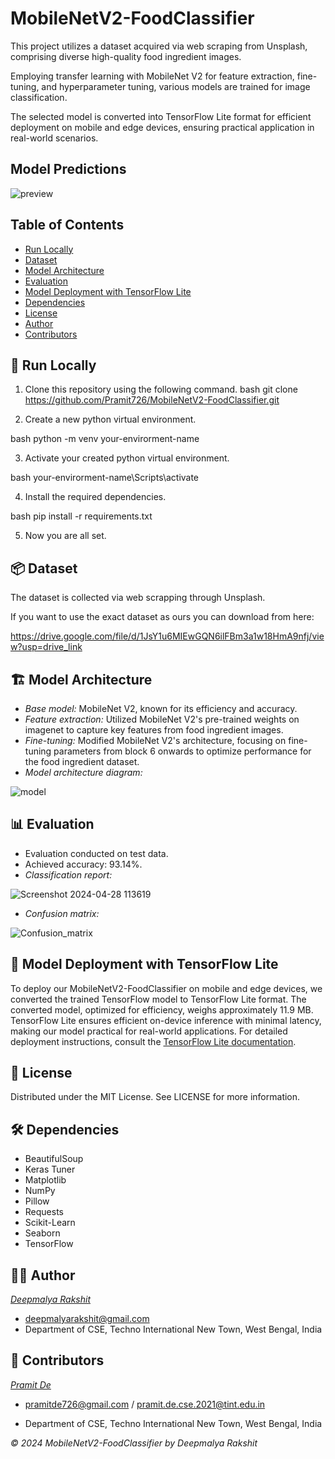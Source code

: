 # MobileNetV2-FoodClassifier

This project utilizes a dataset acquired via web scraping from Unsplash, comprising diverse high-quality food ingredient images.

Employing transfer learning with MobileNet V2 for feature extraction, fine-tuning, and hyperparameter tuning, various models are trained for image classification.

The selected model is converted into TensorFlow Lite format for efficient deployment on mobile and edge devices, ensuring practical application in real-world scenarios.


## Model Predictions
![preview](https://github.com/Pramit726/MobileNetV2-FoodClassifier/assets/149934842/3a2b773f-07d2-4033-93ee-03cc25cba8a5)

## Table of Contents

- [Run Locally](🏃-run-locally)
- [Dataset](#📦-dataset)
- [Model Architecture](#🏗-model-architecture)
- [Evaluation](#📊-evaluation)
- [Model Deployment with TensorFlow Lite](#📱-model-deployment-with-tensorflow-lite)
- [Dependencies](#🛠-dependencies)
- [License](#📄-license)
- [Author](#🧑‍💻-author)
- [Contributors](#🤝-contributors)



## 🏃 Run Locally

1. Clone this repository using the following command.
bash
  git clone https://github.com/Pramit726/MobileNetV2-FoodClassifier.git


2. Create a new python virtual environment.

bash
  python -m venv your-envirorment-name

3. Activate your created python virtual environment.

bash
  your-envirorment-name\Scripts\activate


4. Install the required dependencies.

bash
  pip install -r requirements.txt

5. Now you are all set.

    
## 📦 Dataset

The dataset is collected via web scrapping through Unsplash.

If you want to use the exact dataset as ours you can download from here:

https://drive.google.com/file/d/1JsY1u6MIEwGQN6ilFBm3a1w18HmA9nfj/view?usp=drive_link

## 🏗 Model Architecture

- *Base model:* MobileNet V2, known for its efficiency and accuracy.
- *Feature extraction:* Utilized MobileNet V2's pre-trained weights on imagenet to capture key features from food ingredient images.
- *Fine-tuning:* Modified MobileNet V2's architecture, focusing on fine-tuning parameters from block 6 onwards to optimize performance for the food ingredient dataset.
- *Model architecture diagram:*

![model](https://github.com/Pramit726/MobileNetV2-FoodClassifier/assets/149934842/bf79373b-9634-4d38-8ae6-427fb036955b)


## 📊 Evaluation

- Evaluation conducted on test data.
- Achieved accuracy: 93.14%.
- *Classification report:*
  
![Screenshot 2024-04-28 113619](https://github.com/Pramit726/MobileNetV2-FoodClassifier/assets/149934842/2d89db7c-42c2-450f-bea4-5c23ed6cca18)


- *Confusion matrix:*

![Confusion_matrix](https://github.com/Pramit726/MobileNetV2-FoodClassifier/assets/149934842/d26da6db-5947-404f-8c17-28f5a6958f79)

## 📱 Model Deployment with TensorFlow Lite

To deploy our MobileNetV2-FoodClassifier on mobile and edge devices, we converted the trained TensorFlow model to TensorFlow Lite format. The converted model, optimized for efficiency, weighs approximately 11.9 MB. TensorFlow Lite ensures efficient on-device inference with minimal latency, making our model practical for real-world applications. For detailed deployment instructions, consult the [TensorFlow Lite documentation](https://www.tensorflow.org/lite/guide).


## 📄 License
Distributed under the MIT License. See LICENSE for more information.

## 🛠 Dependencies

- BeautifulSoup
- Keras Tuner
- Matplotlib
- NumPy
- Pillow
- Requests
- Scikit-Learn
- Seaborn
- TensorFlow

## 🧑‍💻 Author

*[Deepmalya Rakshit](https://github.com/Deepmalya-Rakshit)*
- deepmalyarakshit@gmail.com
-  Department of CSE, Techno International New Town, West Bengal, India

## 🤝 Contributors

 *[Pramit De](https://github.com/Pramit726)*  
 - pramitde726@gmail.com / pramit.de.cse.2021@tint.edu.in 

- Department of CSE, Techno International New Town, West Bengal, India 

*© 2024 MobileNetV2-FoodClassifier by Deepmalya Rakshit*